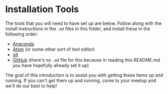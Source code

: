 # Installation Tools

The tools that you will need to have set up are below. Follow along with the 
install instructions in the `.md` files in this folder, and install 
these in the following order: 

* [Anaconda](https://www.continuum.io/downloads)
* [Atom](https://atom.io/docs/v0.191.0/getting-started-installing-atom) (or some other sort of text editor)
* [git](https://www.git-scm.com/download/vim) 
* [GitHub](https://github.com/) (there's no `.md` file for this because in reading this README.md you have hopefully already set it up)

The goal of this introduction is to assist you with getting these items up 
and running. If you can't get them up and running, come to your meetup and we'll do our best to help! 
